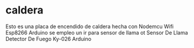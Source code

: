 # caldera
Esto es una placa de encendido de caldera hecha con Nodemcu Wifi Esp8266 Arduino
se empleo un ir para sensor de llama ot Sensor De Llama Detector De Fuego Ky-026 Arduino

